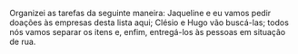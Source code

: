 
Organizei as tarefas da seguinte maneira: Jaqueline e eu vamos pedir doações às empresas desta lista aqui; Clésio e Hugo vão buscá-las; todos nós vamos separar os itens e, enfim, entregá-los às pessoas em situação de rua.

